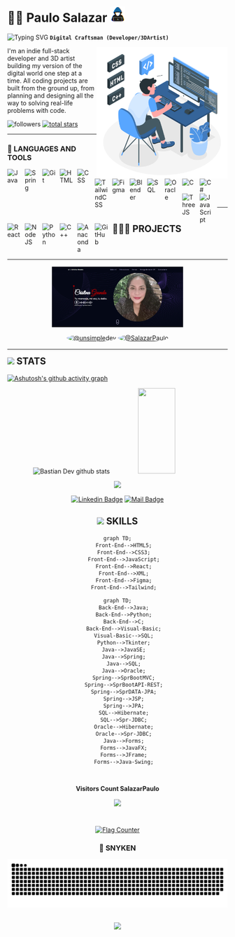 # 🏄‍♂️ Paulo Salazar <picture><img src = "./Assets/about_me.gif" width = 35px></picture> 

<!-------------------------------------------------------------------------------------------------------->
 ![Typing SVG](https://readme-typing-svg.herokuapp.com/?color=02D9F7FF&size=35&center=true&vCenter=true&width=1000&lines=Hello+Guys+^_^;Welcome!)
**`Digital Craftsman (Developer/3DArtist)`**
<!-------------------------------------------------------------------------------------------------------->

<picture>
  <source media="(max-width: 767px)" srcset="">
  <img align="right" alt="" src="./Assets/programming.svg" width=300px>
</picture>

<summary> I'm an indie full-stack developer and 3D artist building my version of the digital world one step at a time. All coding projects are built from the ground up, from planning and designing all the way to solving real-life problems with code. 
</summary>

<!-------------------------------------------------------------------------------------------------------->
   <p align="left">
         <img alt="followers" title="Follow me on Github" src="https://custom-icon-badges.demolab.com/github/followers/SalazarPaulo?color=236ad3&labelColor=1155ba&style=for-the-badge&logo=person-add&label=Follow&logoColor=white"/></a>
      <a href="https://github.com/ForrestKnight?tab=repositories&sort=stargazers">
         <img alt="total stars" title="Total stars on GitHub" src="https://custom-icon-badges.demolab.com/github/stars/SalazarPaulo?color=55960c&style=for-the-badge&labelColor=488207&logo=star"/></a>
   </p>
<!-------------------------------------------------------------------------------------------------------->

---

### 🧰 LANGUAGES AND TOOLS
<img align="left" alt="Java" width="30px" style="padding-right:10px;" src="https://cdn.jsdelivr.net/gh/devicons/devicon/icons/java/java-original.svg"/>
<img align="left" alt="Spring" width="30px" style="padding-right:10px;" src="https://cdn.jsdelivr.net/gh/devicons/devicon/icons/spring/spring-original.svg" />
<img align="left" alt="Git" width="30px" style="padding-right:10px;" src="https://cdn.jsdelivr.net/gh/devicons/devicon/icons/git/git-original.svg" />
<img align="left" alt="HTML" width="30px" style="padding-right:10px;" src="https://cdn.jsdelivr.net/gh/devicons/devicon/icons/html5/html5-plain.svg" />
<img align="left" alt="CSS" width="30px" style="padding-right:10px;" src="https://cdn.jsdelivr.net/gh/devicons/devicon/icons/css3/css3-plain.svg" />
<img align="left" alt="TailwindCSS" width="30px" style="padding-right:10px;" src="https://cdn.jsdelivr.net/gh/devicons/devicon/icons/tailwindcss/tailwindcss-plain.svg" />
<img align="left" alt="Figma" width="30px" style="padding-right:10px;" src="https://cdn.jsdelivr.net/gh/devicons/devicon/icons/figma/figma-original.svg" />
<img align="left" alt="Blender" width="30px" style="padding-right:10px;" src="https://cdn.jsdelivr.net/gh/devicons/devicon/icons/blender/blender-original.svg" />
<img align="left" alt="SQL" width="30px" style="padding-right:10px;" src="https://cdn.jsdelivr.net/gh/devicons/devicon/icons/microsoftsqlserver/microsoftsqlserver-plain-wordmark.svg" />
<img align="left" alt="Oracle" width="30px" style="padding-right:10px;" src="https://cdn.jsdelivr.net/gh/devicons/devicon/icons/oracle/oracle-original.svg" />
<img align="left" alt="C" width="30px" style="padding-right:10px;" src="https://cdn.jsdelivr.net/gh/devicons/devicon/icons/c/c-original.svg" />
<img align="left" alt="C#" width="30px" style="padding-right:10px;" src="https://cdn.jsdelivr.net/gh/devicons/devicon/icons/csharp/csharp-original.svg" />
<img align="left" alt="ThreeJS" width="30px" style="padding-right:10px;" src="https://cdn.jsdelivr.net/gh/devicons/devicon/icons/threejs/threejs-original-wordmark.svg" />  
<img align="left" alt="JavaScript" width="30px" style="padding-right:10px;" src="https://cdn.jsdelivr.net/gh/devicons/devicon/icons/javascript/javascript-plain.svg" />
<img align="left" alt="React" width="30px" style="padding-right:10px;" src="https://cdn.jsdelivr.net/gh/devicons/devicon/icons/react/react-original.svg" />
<img align="left" alt="NodeJS" width="30px" style="padding-right:10px;" src="https://cdn.jsdelivr.net/gh/devicons/devicon/icons/nodejs/nodejs-original.svg" />
<img align="left" alt="Python" width="30px" style="padding-right:10px;" src="https://cdn.jsdelivr.net/gh/devicons/devicon/icons/python/python-plain.svg" />
<img align="left" alt="C++" width="30px" style="padding-right:10px;" src="https://cdn.jsdelivr.net/gh/devicons/devicon/icons/cplusplus/cplusplus-original.svg" />
<img align="left" alt="Anaconda" width="30px" style="padding-right:10px;"  src="https://cdn.jsdelivr.net/gh/devicons/devicon/icons/adonisjs/adonisjs-original.svg" />   
<img align="left" alt="GitHub" width="30px" style="padding-right:10px;" src="https://cdn.jsdelivr.net/gh/devicons/devicon/icons/github/github-original.svg" />
<br>
<br>
<br><br>

---
<!-------------------------------------------------------------------------------------------------------->

### <div id="PROJECTS">
  <h2>👨🏻‍💻 PROJECTS</h2> 
  <table align="left" >
    <tr border="none">
      <td width="25%" align="center">
        <p align="center">
         <a href="https://cristinagranda.es/" title="Go to Link">
            <img align="center" width=300px src="./Assets/Perfil.PNG" alt="LINK"/></a>
          </p>
        <p align="center">
            <a href="https://cristinagranda.es/" target="blank"><img align="center" src="https://img.shields.io/badge/Link-5C32B7?style=for-the-badge&logo=youtube&logoColor=white" alt="@unsimpledev"  style="border-radius: 50%;" /></a>
          <a href="https://github.com/SalazarPaulo/Portfolio_Cristina_Locutor" target="blank"><img align="center" src="https://img.shields.io/badge/GitHub-100000?style=for-the-badge&logo=github&logoColor=white" alt="@SalazarPaulo" style="border-radius: 50%;" /></a>
        </p>
      </td>
    </tr>
  </table>
</div>
<br>
<br><br>
<br>
<br><br><br>
<br><br>
<!-------------------------------------------------------------------------------------------------------->

---

## <img src="https://media.giphy.com/media/iY8CRBdQXODJSCERIr/giphy.gif" width="35"><b> STATS </b>

[![Ashutosh's github activity graph](https://github-readme-activity-graph.vercel.app/graph?username=SalazarPaulo&bg_color=0d1117&color=ffffff&line=00b3ff&point=f9fafa&area=true&hide_border=true)](https://github.com/ashutosh00710/github-readme-activity-graph)

<!-------------------------------------------------------------------------------------------------------->

<div align="center">  
  <img width="49%" height="195px" src="https://github-readme-stats.vercel.app/api?username=SalazarPaulo&show_icons=true&count_private=true&hide_border=true&title_color=02D9F7FF&icon_color=02D9F7FF&text_color=c9d1d9&bg_color=0d1117" alt="Bastian Dev github stats" /> 
  
  <img width="41%" height="195px" src="https://github-readme-stats.vercel.app/api/top-langs/?username=SalazarPaulo&layout=compact&hide_border=true&title_color=02D9F7FF&text_color=02D9F7FF&bg_color=0d1117" />
</div> 

<!-------------------------------------------------------------------------------------------------------->

<p align="center">
 <img  src="https://github-readme-streak-stats.herokuapp.com?user=SalazarPaulo&theme=tokyonight_duo&hide_border=true"
</p>
  
<!-------------------------------------------------------------------------------------------------------->
<div align="center">
<div align="center">

[![Linkedin Badge](https://img.shields.io/badge/linkedin-%230077B5.svg?&style=for-the-badge&logo=linkedin&logoColor=white)](https://www.linkedin.com/in/pedro-salazar-b00261212/)
[![Mail Badge](https://img.shields.io/badge/email-c14438?style=for-the-badge&logo=Gmail&logoColor=white&link=mailto:pauloiisalazar@gmail.com)](mailto:pauloiisalazar@gmail.com)
</div>
<!-------------------------------------------------------------------------------------------------------->

## <img src="https://media2.giphy.com/media/QssGEmpkyEOhBCb7e1/giphy.gif?cid=ecf05e47a0n3gi1bfqntqmob8g9aid1oyj2wr3ds3mg700bl&rid=giphy.gif" width ="25"><b> SKILLS</b>

```mermaid
graph TD;
    Front-End-->HTML5;
    Front-End-->CSS3;
    Front-End-->JavaScript;
    Front-End-->React;
    Front-End-->XML;
    Front-End-->Figma;
    Front-End-->Tailwind;
```

```mermaid
graph TD;
    Back-End-->Java;
    Back-End-->Python;
    Back-End-->C;
    Back-End-->Visual-Basic;
    Visual-Basic-->SQL;
    Python-->Tkinter;
    Java-->JavaSE;
    Java-->Spring;
    Java-->SQL;
    Java-->Oracle;
    Spring-->SprBootMVC;
    Spring-->SprBootAPI-REST;
    Spring-->SprDATA-JPA;
    Spring-->JSP;
    Spring-->JPA;
    SQL-->Hibernate;
    SQL-->Spr-JDBC;
    Oracle-->Hibernate;
    Oracle-->Spr-JDBC;
    Java-->Forms;
    Forms-->JavaFX;
    Forms-->JFrame;
    Forms-->Java-Swing;
```

<!-------------------------------------------------------------------------------------------------------->

<div align="center">
<br><p align="center"><b>Visitors Count SalazarPaulo </b></p>  
<p align="center"><img align="center" src="https://profile-counter.glitch.me/{SalazarPaulo}/count.svg" /></p> 
<br>
</div>

<!-------------------------------------------------------------------------------------------------------->
<a href="https://info.flagcounter.com/HB0j"><img src="https://s01.flagcounter.com/countxl/HB0j/bg_0D1117/txt_FFFFFF/border_0D1117/columns_8/maxflags_20/viewers_0/labels_0/pageviews_0/flags_0/percent_1/" alt="Flag Counter" border="0"></a>

<!-------------------------------------------------------------------------------------------------------->

### 🧰 SNYKEN

![](https://github.com/Platane/snk/raw/output/github-contribution-grid-snake.svg)

<!-------------------------------------------------------------------------------------------------------->

<br>
<img src="https://user-images.githubusercontent.com/73097560/115834477-dbab4500-a447-11eb-908a-139a6edaec5c.gif">
<br>
<br>
<br>
